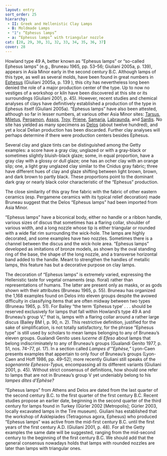 ```yaml
---
layout: entry
sort_order: 25
hierarchy:
 - II: Greek and Hellenistic Clay Lamps
 - B: Moldmade Lamps
 - "1": “Ephesus lamps”
 - a: “Ephesus lamps” with triangular nozzle
cat: [28, 29, 30, 31, 32, 33, 34, 35, 36, 37]
cover: 28
---
```


Howland type 49 A, better known as “Ephesus lamps” or “so-called Ephesus lamps” (e.g., Bruneau 1965, pp. 53–56; Giuliani 2005a, p. 139), appears in Asia Minor early in the second century B.C. Although lamps of this type, as well as several molds, have been found in great numbers in <a href='../../map/#loc_599612'>Ephesus</a> (Giuliani 2005a, p. 139 ), this city has nevertheless long been denied the role of a major production center of the type. Up to now no vestiges of a workshop or kiln have been discovered at this site or its surroundings (Giuliani 2001, p. 45). However, recent studies and chemical analyses of clays have definitively established a production of the type in Ephesus itself (Giuliani 2005a). “Ephesus lamps” have also been attested, although so far in lesser numbers, at various other Asia Minor sites: <a href='../../map/#loc_648789'>Tarsus</a>, <a href='../../map/#loc_599799'>Miletus</a>, <a href='../../map/#loc_550812'>Pergamon</a>, <a href='../../map/#loc_550463'>Assos</a>, <a href='../../map/#loc_550595'>Troy</a>, <a href='../../map/#loc_599905'>Priene</a>, <a href='../../map/#loc_678370'>Samaria</a>, <a href='../../map/#loc_599745'>Labraunda</a>, and <a href='../../map/#loc_550867'>Sardis</a>. No site has yielded as many specimens as <a href='../../map/#loc_599588'>Delos</a> (about twelve hundred), and yet a local Delian production has been discarded. Further clay analyses will perhaps determine if there were production centers besides Ephesus.

Several clay and glaze tints can be distinguished among the Getty examples: a score have a gray clay, unglazed or with a gray-black or sometimes slightly bluish-black glaze; some, in equal proportion, have a gray clay with a glossy or dull glaze; one has an ocher clay with an orange slip; one, a light gray unglazed clay similar to the Cnidus gray fabric; three have different hues of clay and glaze shifting between light brown, brown, and dark brown to partly black. These proportions point to the dominant dark gray or nearly black color characteristic of the “Ephesus” production.

The close similarity of this gray fine fabric with the fabric of other eastern ceramics (esp. Pergamene ceramics with its typical relief decoration) made Bruneau suggest that the Delos “Ephesus lamps” had been imported from Asia Minor.

“Ephesus lamps” have a biconical body, either no handle or a ribbon handle, various sizes of discus that sometimes has a flaring collar, shoulder of various width, and a long nozzle whose tip is either triangular or rounded with a wide flat rim surrounding the wick-hole. The lamps are highly decorated, and some examples have two nozzles. Sometimes there is a channel between the discus and the wick-hole area. “Ephesus lamps” developed as imitations of bronze models, as shown by the oval standing ring of the base, the shape of the long nozzle, and a transverse horizontal band added to the handle. Meant to strengthen the handles of metallic lamps, this feature has but a decorative purpose on clay lamps.

The decoration of “Ephesus lamps” is extremely varied, expressing the Hellenistic taste for vegetal ornaments (esp. floral) rather than representations of humans. The latter are present only as masks, or as gods shown with their attributes (Bruneau 1965, p. 55). Bruneau has organized the 1,168 examples found on Delos into eleven groups despite the avowed difficulty in classifying items that are often midway between two types (Bruneau 1965, p. 51). For Bailey “the term ‘Ephesus type’ . . . should be reserved exclusively for lamps that fall within Howland’s type 49 A and Bruneau’s group V,” that is, lamps with a flaring collar around a rather large discus (Bailey BM I, p. 90, n. 2). This restrictive definition, justified for the sake of simplification, is not totally satisfactory, for the phrase “Ephesus type” is still used by scholars to mean lamps belonging to any of Bruneau’s eleven groups. Gualandi Genito uses *lucerne di Efeso* about lamps that belong indiscriminately to any of Bruneau’s groups (Gualandi Genito 1977, p. 51, nos. 74–77, pl. 17). In a section called *Lampes d’”Ephèse,”* Lyon-Caen presents examples that appertain to only four of Bruneau’s groups (Lyon-Caen and Hoff 1986, pp. 49–52); more recently Giuliani still speaks of the *sogenannte Ephesos-Typus,* encompassing all its different variants (Giuliani 2001, p. 45). Without strict consensus of definitions, how should one refer to lamps that are not in Bruneau’s group V yet undeniably belong to his *lampes dites d’Ephèse?*

“Ephesus lamps” from Athens and Delos are dated from the last quarter of the second century B.C. to the first quarter of the first century B.C. Recent studies propose an earlier date, beginning in the second quarter of the third century for lamps found in Turkey (Gürler 2002 [Metropolis]; Gürler 2003, locally excavated lamps in the Tire museum). Giuliani has established that the workshop of Asklepiades (Tetragonus agora, Ephesus) who produced “Ephesus lamps” was active from the mid-first century B.C. until the first years of the first century A.D. (Giuliani 2001, p. 48). For all the Getty examples the same date will be suggested, ranging from the mid-second century to the beginning of the first century B.C. We should add that the general consensus nowadays holds that lamps with rounded nozzles are later than lamps with triangular ones.
